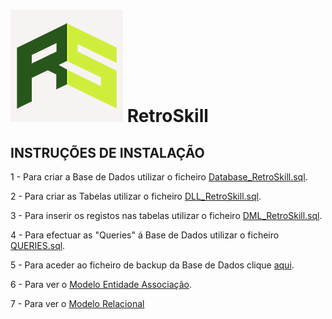 # ![](Retro_Logo_GreenV2_BG.png) RetroSkill 

## INSTRUÇÕES DE INSTALAÇÃO

1 - Para criar a Base de Dados utilizar o ficheiro [Database_RetroSkill.sql](Database_RetroSkill.sql).

2 - Para criar as Tabelas utilizar o ficheiro [DLL_RetroSkill.sql](DLL_RetroSkill.sql).

3 - Para inserir os registos nas tabelas utilizar o ficheiro [DML_RetroSkill.sql](DML_RetroSkill.sql).

4 - Para efectuar as "Queries" á Base de Dados utilizar o ficheiro [QUERIES.sql](QUERIES.sql).

5 - Para aceder ao ficheiro de backup da Base de Dados clique [aqui](RetroSkill.bak).

6 - Para ver o [Modelo Entidade Associação](Modelo_Entidade_Associacao.png).

7 - Para ver o [Modelo Relacional](Modelo_Relacional.png)
